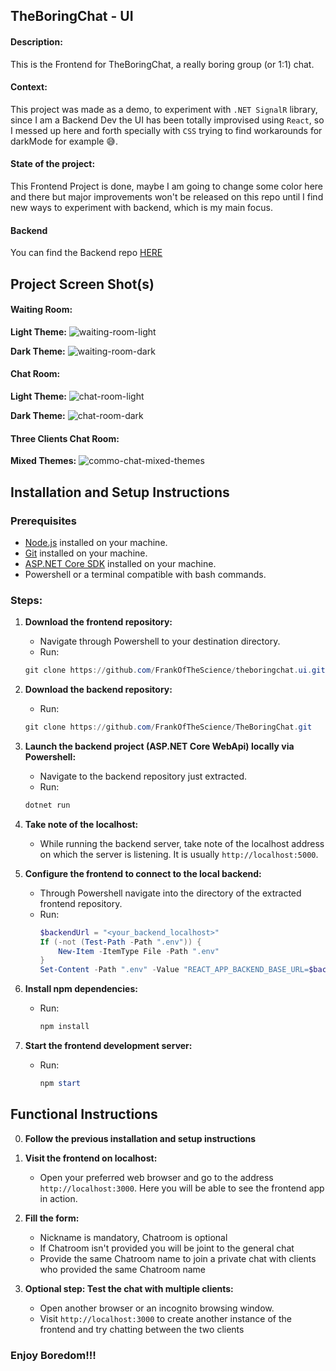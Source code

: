 ## TheBoringChat - UI

#### Description:

This is the Frontend for TheBoringChat, a really boring group (or 1:1) chat.

#### Context:

This project was made as a demo, to experiment with `.NET SignalR` library, since I am a Backend Dev the UI has been totally improvised using `React`, so I messed up here and forth specially with `CSS` trying to find workarounds for darkMode for example 😅.

#### State of the project:

This Frontend Project is done, maybe I am going to change some color here and there but major improvements won't be released on this repo until I find new ways to experiment with backend, which is my main focus.

#### Backend

You can find the Backend repo [HERE](https://github.com/FrankOfTheScience/TheBoringChat)

## Project Screen Shot(s)

#### Waiting Room:   
**Light Theme:**
![waiting-room-light](https://github.com/FrankOfTheScience/theboringchat.ui/assets/119010269/cd308c13-47a2-46da-86dd-d32c1bf03976)

**Dark Theme:**
![waiting-room-dark](https://github.com/FrankOfTheScience/theboringchat.ui/assets/119010269/72abc670-295b-4d89-a02c-42a9d45ca6fc)

#### Chat Room:   
**Light Theme:**
![chat-room-light](https://github.com/FrankOfTheScience/theboringchat.ui/assets/119010269/50ebf363-3c67-4c39-8be1-323d987056dd)

**Dark Theme:**
![chat-room-dark](https://github.com/FrankOfTheScience/theboringchat.ui/assets/119010269/bb5e822a-a093-4326-9f3a-1c2e78e0bd51)

#### Three Clients Chat Room:   
**Mixed Themes:**
![commo-chat-mixed-themes](https://github.com/FrankOfTheScience/theboringchat.ui/assets/119010269/9b401c7c-26fc-42de-8716-9385ba3a0595)


## Installation and Setup Instructions

### Prerequisites
- [Node.js](https://nodejs.org/) installed on your machine.
- [Git](https://git-scm.com/) installed on your machine.
- [ASP.NET Core SDK](https://dotnet.microsoft.com/download) installed on your machine.
- Powershell or a terminal compatible with bash commands.

### Steps:

1. **Download the frontend repository:**
   - Navigate through Powershell to your destination directory.
   - Run:
   ```powershell
   git clone https://github.com/FrankOfTheScience/theboringchat.ui.git
   ```

2. **Download the backend repository:**
   - Run:
   ```powershell
   git clone https://github.com/FrankOfTheScience/TheBoringChat.git
   ```

3. **Launch the backend project (ASP.NET Core WebApi) locally via Powershell:**
   - Navigate to the backend repository just extracted.
   - Run:
   ```powershell
   dotnet run
   ```

4. **Take note of the localhost:**
   - While running the backend server, take note of the localhost address on which the server is listening. It is usually `http://localhost:5000`.

5. **Configure the frontend to connect to the local backend:**
   - Through Powershell navigate into the directory of the extracted frontend repository.
   - Run:
     ```powershell
     $backendUrl = "<your_backend_localhost>"
     If (-not (Test-Path -Path ".env")) {
         New-Item -ItemType File -Path ".env"
     }
     Set-Content -Path ".env" -Value "REACT_APP_BACKEND_BASE_URL=$backendUrl"

6. **Install npm dependencies:**
   - Run:
     ```powershell
     npm install
     ```

7. **Start the frontend development server:**
   - Run:
     ```powershell
     npm start
     ```

## Functional Instructions

0. **Follow the previous installation and setup instructions**
   
1. **Visit the frontend on localhost:**
   - Open your preferred web browser and go to the address `http://localhost:3000`. Here you will be able to see the frontend app in action.
  
2. **Fill the form:**
   - Nickname is mandatory, Chatroom is optional
   - If Chatroom isn't provided you will be joint to the general chat
   - Provide the same Chatroom name to join a private chat with clients who provided the same Chatroom name

3. **Optional step: Test the chat with multiple clients:**
   - Open another browser or an incognito browsing window.
   - Visit `http://localhost:3000` to create another instance of the frontend and try chatting between the two clients

### Enjoy Boredom!!!


